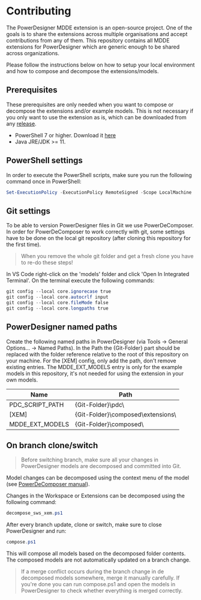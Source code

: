 # Contributing

The PowerDesigner MDDE extension is an open-source project. One of the goals is to share the extensions across multiple organisations and accept contributions from any of them. This repository contains all MDDE extensions for PowerDesigner which are generic enough to be shared across organizations.

Please follow the instructions below on how to setup your local environment and how to compose and decompose the extensions/models.

## Prerequisites
These prerequisites are only needed when you want to compose or decompose the extensions and/or example models. This is not necessary if you only want to use the extension as is, which can be downloaded from any [release](https://github.com/CrossBreezeNL/PowerDesigner-MDDE-Extension/releases/).

- PowerShell 7 or higher. Download it [here](https://docs.microsoft.com/en-us/powershell/scripting/install/installing-powershell-on-windows#msi)
- Java JRE/JDK >= 11.

## PowerShell settings

In order to execute the PowerShell scripts, make sure you run the following command once in PowerShell:

``` powershell
Set-ExecutionPolicy -ExecutionPolicy RemoteSigned -Scope LocalMachine
```

## Git settings

To be able to version PowerDesigner files in Git we use PowerDeComposer. In order for PowerDeComposer to work correctly with git, some settings have to be done on the local git repository (after cloning this repository for the first time).

> When you remove the whole git folder and get a fresh clone you have to re-do these steps!

In VS Code right-click on the 'models' folder and click 'Open In Integrated Terminal'. On the terminal execute the following commands:

``` powershell
git config --local core.ignorecase true
git config --local core.autocrlf input
git config --local core.fileMode false
git config --local core.longpaths true
```

## PowerDesigner named paths

Create the following named paths in PowerDesigner (via Tools -> General Options... -> Named Paths). In the Path the {Git-Folder} part should be replaced with the folder reference relative to the root of this repository on your machine. For the [XEM] config, only add the path, don't remove existing entries. The MDDE_EXT_MODELS entry is only for the example models in this repository, it's not needed for using the extension in your own models.

| Name                 | Path                              |
|----------------------|-----------------------------------|
| PDC_SCRIPT_PATH      | {Git-Folder}\pdc\                 |
| [XEM]                | {Git-Folder}\composed\extensions\ |
| MDDE_EXT_MODELS      | {Git-Folder}\composed\            |

## On branch clone/switch

> Before switching branch, make sure all your changes in PowerDesigner models are decomposed and committed into Git.

Model changes can be decomposed using the context menu of the model (see [PowerDeComposer manual](./manual/PowerDeComposer.md)).

Changes in the Workspace or Extensions can be decomposed using the following command:
``` powershell
decompose_sws_xem.ps1
```

After every branch update, clone or switch, make sure to close PowerDesigner and run:

``` powershell
compose.ps1
```

This will compose all models based on the decomposed folder contents. The composed models are not automatically updated on a branch change.

> If a merge conflict occurs during the branch change in de decomposed models somewhere, merge it manually carefully. If you're done you can run compose.ps1 and open the models in PowerDesigner to check whether everything is merged correctly.
